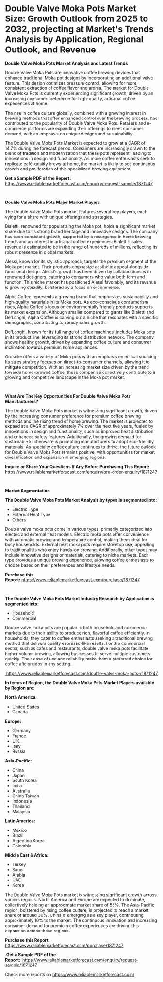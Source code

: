 <p><h1>Double Valve Moka Pots Market Size: Growth Outlook from 2025 to 2032, projecting at Market's Trends Analysis by Application, Regional Outlook, and Revenue</h1></p><p><strong>Double Valve Moka Pots Market Analysis and Latest Trends</strong></p>
<p><p>Double Valve Moka Pots are innovative coffee brewing devices that enhance traditional Moka pot designs by incorporating an additional valve feature. This design optimizes pressure control, allowing for more consistent extraction of coffee flavor and aroma. The market for Double Valve Moka Pots is currently experiencing significant growth, driven by an increasing consumer preference for high-quality, artisanal coffee experiences at home. </p><p>The rise in coffee culture globally, combined with a growing interest in brewing methods that offer enhanced control over the brewing process, has contributed to the popularity of Double Valve Moka Pots. Retailers and e-commerce platforms are expanding their offerings to meet consumer demand, with an emphasis on unique designs and sustainability.</p><p>The Double Valve Moka Pots Market is expected to grow at a CAGR of 14.7% during the forecast period. Consumers are increasingly drawn to the blend of tradition and modernization that these pots represent, leading to innovations in design and functionality. As more coffee enthusiasts seek to replicate café-quality brews at home, the market is likely to see continuous growth and proliferation of this specialized brewing equipment.</p></p>
<p><strong>Get a Sample PDF of the Report:&nbsp;</strong> <a href="https://www.reliablemarketforecast.com/enquiry/request-sample/1871247?utm_campaign=2202&utm_medium=2&utm_source=Github&utm_content=ia&utm_term=28022025&utm_id=double-valve-moka-pots">https://www.reliablemarketforecast.com/enquiry/request-sample/1871247</a></p>
<p>&nbsp;</p>
<p><strong>Double Valve Moka Pots Major Market Players</strong></p>
<p><p>The Double Valve Moka Pots market features several key players, each vying for a share with unique offerings and strategies. </p><p>Bialetti, renowned for popularizing the Moka pot, holds a significant market share due to its strong brand heritage and innovative designs. The company has seen consistent growth, supported by a resurgence in home brewing trends and an interest in artisanal coffee experiences. Bialetti’s sales revenue is estimated to be in the range of hundreds of millions, reflecting its robust presence in global markets.</p><p>Alessi, known for its stylistic approach, targets the premium segment of the Moka pot market. Their products emphasize aesthetic appeal alongside functional design. Alessi's growth has been driven by collaborations with renowned designers, catering to consumers who value both form and function. This niche market has positioned Alessi favorably, and its revenue is growing steadily, bolstered by a focus on e-commerce.</p><p>Alpha Coffee represents a growing brand that emphasizes sustainability and high-quality materials in its Moka pots. As eco-conscious consumerism rises, Alpha Coffee's focus on environmentally friendly products supports its market expansion. Although smaller compared to giants like Bialetti and De’Longhi, Alpha Coffee is carving out a niche that resonates with a specific demographic, contributing to steady sales growth.</p><p>De'Longhi, known for its full range of coffee machines, includes Moka pots in its product line, leveraging its strong distribution network. The company shows healthy growth, driven by expanding coffee culture and consumer inclination towards premium home appliances.</p><p>Grosche offers a variety of Moka pots with an emphasis on ethical sourcing. Its sales strategy focuses on direct-to-consumer channels, allowing it to mitigate competition. With an increasing market size driven by the trend towards home-brewed coffee, these companies collectively contribute to a growing and competitive landscape in the Moka pot market.</p></p>
<p>&nbsp;</p>
<p><strong>What Are The Key Opportunities For Double Valve Moka Pots Manufacturers?</strong></p>
<p><p>The Double Valve Moka Pots market is witnessing significant growth, driven by the increasing consumer preference for premium coffee brewing methods and the rising trend of home brewing. The market is projected to expand at a CAGR of approximately 7% over the next five years, fueled by innovations in design and functionality, such as improved heat distribution and enhanced safety features. Additionally, the growing demand for sustainable kitchenware is prompting manufacturers to adopt eco-friendly materials. As specialty coffee culture continues to thrive, the future outlook for Double Valve Moka Pots remains positive, with opportunities for market diversification and expansion in emerging regions.</p></p>
<p><strong>Inquire or Share Your Questions If Any Before Purchasing This Report:</strong> <a href="https://www.reliablemarketforecast.com/enquiry/pre-order-enquiry/1871247?utm_campaign=2202&utm_medium=2&utm_source=Github&utm_content=ia&utm_term=28022025&utm_id=double-valve-moka-pots">https://www.reliablemarketforecast.com/enquiry/pre-order-enquiry/1871247</a></p>
<p>&nbsp;</p>
<p><strong>Market Segmentation</strong></p>
<p><strong>The Double Valve Moka Pots Market Analysis by types is segmented into:</strong></p>
<p><ul><li>Electric Type</li><li>External Heat Type</li><li>Others</li></ul></p>
<p><p>Double valve moka pots come in various types, primarily categorized into electric and external heat models. Electric moka pots offer convenience with automatic brewing and temperature control, making them ideal for busy households. External heat moka pots require stovetop use, appealing to traditionalists who enjoy hands-on brewing. Additionally, other types may include innovative designs or materials, catering to niche markets. Each type provides a unique brewing experience, allowing coffee enthusiasts to choose based on their preferences and lifestyle needs.</p></p>
<p><strong>Purchase this Report:&nbsp;</strong><a href="https://www.reliablemarketforecast.com/purchase/1871247?utm_campaign=2202&utm_medium=2&utm_source=Github&utm_content=ia&utm_term=28022025&utm_id=double-valve-moka-pots">https://www.reliablemarketforecast.com/purchase/1871247</a></p>
<p>&nbsp;</p>
<p><strong>The Double Valve Moka Pots Market Industry Research by Application is segmented into:</strong></p>
<p><ul><li>Household</li><li>Commercial</li></ul></p>
<p><p>Double valve moka pots are popular in both household and commercial markets due to their ability to produce rich, flavorful coffee efficiently. In households, they cater to coffee enthusiasts seeking a traditional brewing method that delivers quality espresso-like results. For the commercial sector, such as cafes and restaurants, double valve moka pots facilitate higher volume brewing, allowing businesses to serve multiple customers quickly. Their ease of use and reliability make them a preferred choice for coffee aficionados in any setting.</p></p>
<p><a href="https://www.reliablemarketforecast.com/double-valve-moka-pots-r1871247?utm_campaign=2202&utm_medium=2&utm_source=Github&utm_content=ia&utm_term=28022025&utm_id=double-valve-moka-pots">&nbsp;https://www.reliablemarketforecast.com/double-valve-moka-pots-r1871247</a></p>
<p><strong>In terms of Region, the Double Valve Moka Pots Market Players available by Region are:</strong></p>
<p>
    <p> <strong> North America: </strong>
        <ul>
            <li>United States</li>
            <li>Canada</li>
        </ul>
        </p> 
    <p> <strong> Europe: </strong>
        <ul>
            <li>Germany</li>
            <li>France</li>
            <li>U.K.</li>
            <li>Italy</li>
            <li>Russia</li>
        </ul>
        </p> 
    <p> <strong> Asia-Pacific: </strong>
        <ul>
            <li>China</li>
            <li>Japan</li>
            <li>South Korea</li>
            <li>India</li>
            <li>Australia</li>
            <li>China Taiwan</li>
            <li>Indonesia</li>
            <li>Thailand</li>
            <li>Malaysia</li>
        </ul>
        </p> 
    <p> <strong> Latin America: </strong>
        <ul>
            <li>Mexico</li>
            <li>Brazil</li>
            <li>Argentina Korea</li>
            <li>Colombia</li>
        </ul>
        </p> 
    <p> <strong> Middle East & Africa: </strong>
        <ul>
            <li>Turkey</li>
            <li>Saudi</li>
            <li>Arabia</li>
            <li>UAE</li>
            <li>Korea</li>
        </ul>
    </p>
    </p>
<p><p>The Double Valve Moka Pots market is witnessing significant growth across various regions. North America and Europe are expected to dominate, collectively holding an approximate market share of 55%. The Asia-Pacific region, bolstered by rising coffee culture, is projected to reach a market share of around 30%. China is emerging as a key player, contributing approximately 10% to the market. The continuous innovation and increasing consumer demand for premium coffee experiences are driving this expansion across these regions.</p></p>
<p><strong>Purchase this Report: </strong><a href="https://www.reliablemarketforecast.com/purchase/1871247?utm_campaign=2202&utm_medium=2&utm_source=Github&utm_content=ia&utm_term=28022025&utm_id=double-valve-moka-pots">https://www.reliablemarketforecast.com/purchase/1871247</a></p>
<p>&nbsp;<strong>Get a Sample PDF of the Report:&nbsp;&nbsp;</strong><a href="https://www.reliablemarketforecast.com/enquiry/request-sample/1871247?utm_campaign=2202&utm_medium=2&utm_source=Github&utm_content=ia&utm_term=28022025&utm_id=double-valve-moka-pots">https://www.reliablemarketforecast.com/enquiry/request-sample/1871247</a></p>
<p><strong></strong></p>
<p>Check more reports on <a href="https://www.reliablemarketforecast.com/?utm_campaign=2202&utm_medium=2&utm_source=Github&utm_content=ia&utm_term=28022025&utm_id=double-valve-moka-pots">https://www.reliablemarketforecast.com/</a></p>